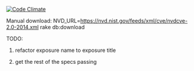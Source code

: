 
[![Code Climate](https://codeclimate.com/github/bgreg/ruby_security_api/badges/gpa.svg)](https://codeclimate.com/github/bgreg/ruby_security_api)

Manual download: NVD_URL=https://nvd.nist.gov/feeds/xml/cve/nvdcve-2.0-2014.xml rake db:download


TODO: 

1) refactor exposure name to exposure title

2) get the rest of the specs passing
